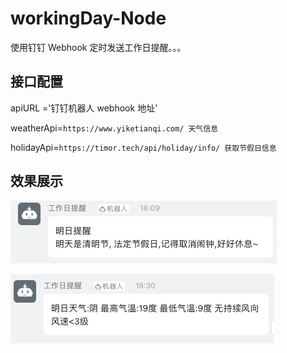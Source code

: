 # workingDay-Node


使用钉钉 Webhook 定时发送工作日提醒。。。

## 接口配置


apiURL ='钉钉机器人 webhook 地址'

weatherApi=`https://www.yiketianqi.com/ 天气信息`

holidayApi=`https://timor.tech/api/holiday/info/ 获取节假日信息`


## 效果展示


![节假日信息](https://raw.githubusercontent.com/coder-zhuzm/workingDay-Node/main/assets/img/d1.png)

![天气情况](https://raw.githubusercontent.com/coder-zhuzm/workingDay-Node/main/assets/img/d2.png)
